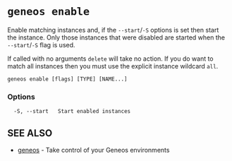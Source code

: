 # `geneos enable`

Enable matching instances and, if the `--start`/`-S` options is set then start the instance. Only those instances that were disabled are started when the `--start`/`-S` flag is used.

If called with no arguments `delete` will take no action. If you do want to match all instances then you must use the explicit instance wildcard `all`.

```text
geneos enable [flags] [TYPE] [NAME...]
```

### Options

```text
  -S, --start   Start enabled instances
```

## SEE ALSO

* [geneos](geneos.md)	 - Take control of your Geneos environments
